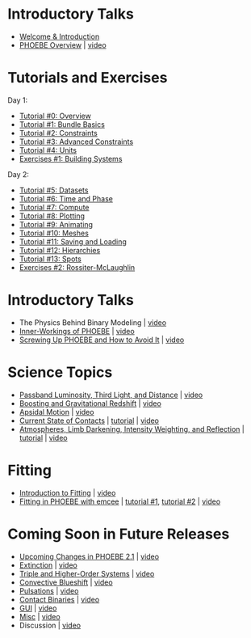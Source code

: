 # Introductory Talks

* [Welcome & Introduction](https://docs.google.com/presentation/d/e/2PACX-1vSr-ch8lbmA5PRbrjCYVDUwI6K0RHAeW2h13zDRuI3TqmV_dlm2PrTY00QDdARAJv2bco5yGlIP5Mid/pub?start=false&loop=false&delayms=5000)
* [PHOEBE Overview](https://docs.google.com/presentation/d/e/2PACX-1vS4eti6hdmxO25SaQSiZcadV_CRCYWEAUTcIEx9LCx9NoJj5isjvYrsmk_07cT6U-aa4ptuRNqXywmO/pub?start=false&loop=false&delayms=5000) | [video](https://vums-web.villanova.edu/Mediasite/Play/b8c7c04751464cee9d70e88c7841adae1d?catalog=94a4bf00-c3f2-4194-b7e0-9bb07d12e711)

# Tutorials and Exercises

Day 1:
* [Tutorial #0: Overview](https://github.com/phoebe-project/phoebe2-workshop/blob/master/Intro_Tutorial_00_overview.ipynb)
* [Tutorial #1: Bundle Basics](https://github.com/phoebe-project/phoebe2-workshop/blob/master/Intro_Tutorial_01_bundle_basics.ipynb)
* [Tutorial #2: Constraints](https://github.com/phoebe-project/phoebe2-workshop/blob/master/Intro_Tutorial_02_constraints.ipynb)
* [Tutorial #3: Advanced Constraints](https://github.com/phoebe-project/phoebe2-workshop/blob/master/Intro_Tutorial_03_advanced_constraints.ipynb)
* [Tutorial #4: Units](https://github.com/phoebe-project/phoebe2-workshop/blob/master/Intro_Tutorial_04_units.ipynb)
* [Exercises #1: Building Systems](https://github.com/phoebe-project/phoebe2-workshop/blob/master/Exercises_01.ipynb)


Day 2:
* [Tutorial #5: Datasets](https://github.com/phoebe-project/phoebe2-workshop/blob/master/Intro_Tutorial_05_datasets.ipynb)
* [Tutorial #6: Time and Phase](https://github.com/phoebe-project/phoebe2-workshop/blob/master/Intro_Tutorial_06_time_and_phase.ipynb)
* [Tutorial #7: Compute](https://github.com/phoebe-project/phoebe2-workshop/blob/master/Intro_Tutorial_07_compute.ipynb)
* [Tutorial #8: Plotting](https://github.com/phoebe-project/phoebe2-workshop/blob/master/Intro_Tutorial_08_plotting.ipynb)
* [Tutorial #9: Animating](https://github.com/phoebe-project/phoebe2-workshop/blob/master/Intro_Tutorial_09_animating.ipynb)
* [Tutorial #10: Meshes](https://github.com/phoebe-project/phoebe2-workshop/blob/master/Intro_Tutorial_10_meshes.ipynb)
* [Tutorial #11: Saving and Loading](https://github.com/phoebe-project/phoebe2-workshop/blob/master/Intro_Tutorial_11_saving_loading.ipynb)
* [Tutorial #12: Hierarchies](https://github.com/phoebe-project/phoebe2-workshop/blob/master/Intro_Tutorial_12_hierarchies.ipynb)
* [Tutorial #13: Spots](https://github.com/phoebe-project/phoebe2-workshop/blob/master/Intro_Tutorial_13_spots.ipynb)
* [Exercises #2: Rossiter-McLaughlin](https://github.com/phoebe-project/phoebe2-workshop/blob/master/Exercises_02.ipynb)


# Introductory Talks

* The Physics Behind Binary Modeling | [video](https://vums-web.villanova.edu/Mediasite/Play/44efc2af8c8f4c569530e295014e3dd51d?catalog=94a4bf00-c3f2-4194-b7e0-9bb07d12e711)
* [Inner-Workings of PHOEBE](https://docs.google.com/presentation/d/e/2PACX-1vRl9nKG_L7nC_GJT3rD5NcoJOMFN5yeh3FzY_HwYremcLD5MyQKI58-Wx1iKco_HMadPsTdbVMq_BqA/pub?start=false&loop=false&delayms=5000) |  [video](https://vums-web.villanova.edu/Mediasite/Play/9c55ee25a0ed47ba9f9e5071b46cec8f1d?catalog=94a4bf00-c3f2-4194-b7e0-9bb07d12e711)
* [Screwing Up PHOEBE and How to Avoid It](https://docs.google.com/presentation/d/e/2PACX-1vTvRXbSwcJmrTlO9Ts6FBff_BozMJM_bqn3VfJ2A4qWDRtFQYpmwh8wbo_ti5jaZ_sxVlxiLKlgR5Q5/pub?start=false&loop=false&delayms=5000) | [video](https://vums-web.villanova.edu/Mediasite/Play/bb1cd6ccb998460a98f3cc053931b0e91d?catalog=94a4bf00-c3f2-4194-b7e0-9bb07d12e711)


# Science Topics

* [Passband Luminosity, Third Light, and Distance](https://docs.google.com/presentation/d/e/2PACX-1vRP5ll1u1cLSsebsCF-x_5TzVRTkBHhGHlW-QJJDy9KKL3cyEs9feC5xJEsfXyWEpFed1ilO6TzG9lQ/pub?start=false&loop=false&delayms=5000) | [video](https://vums-web.villanova.edu/Mediasite/Play/095740f0d1d44534bf796ba562709ae41d?catalog=94a4bf00-c3f2-4194-b7e0-9bb07d12e711)
* [Boosting and Gravitational Redshift](https://docs.google.com/presentation/d/e/2PACX-1vRX65d4gEJ4kD90sIq9Bvy_fZ2FSPuKx61unlpQwv-eJs3VXoNtwput8xS6UyV61fJ3eI1xw5FtXGBZ/pub?start=false&loop=false&delayms=5000) | [video](https://vums-web.villanova.edu/Mediasite/Play/587662572cf84088b36d6fa09886692b1d?catalog=94a4bf00-c3f2-4194-b7e0-9bb07d12e711)
* [Apsidal Motion](https://docs.google.com/presentation/d/e/2PACX-1vRWpXScVFSQQIzjLz1OP5j7wLhactyxkklOOZyOwnkE47__D3YEy6z-isnaTPHekzNduAbocExiukkE/pub?start=false&loop=false&delayms=5000) | [video](https://vums-web.villanova.edu/Mediasite/Play/4cc0d36c92784d5f822b8145d607938d1d?catalog=94a4bf00-c3f2-4194-b7e0-9bb07d12e711)
* [Current State of Contacts](https://docs.google.com/presentation/d/e/2PACX-1vRRbJcCrlmN1J2-vQ6QDbI6blvqMkVW5I9QRTuCWAchGB0S9Jd4Su6Z1KM3Gsntq1hAzAgFdP8ZC61V/pub?start=false&loop=false&delayms=5000) | [tutorial](https://github.com/phoebe-project/phoebe2-workshop/blob/master/contacts_tutorial.ipynb) | [video](https://vums-web.villanova.edu/Mediasite/Play/099aa1bf857e4bdcb683cb12c9e20cc81d?catalog=94a4bf00-c3f2-4194-b7e0-9bb07d12e711)
* [Atmospheres, Limb Darkening, Intensity Weighting, and Reflection](https://docs.google.com/presentation/d/e/2PACX-1vR4GVqR7bgKZsPmH4_IGFNIU-3ke7JetdyjLpFpEGSWReDsl-dSUy11KAo5x2W7c2mD88gmRwrP0-YW/pub?start=false&loop=false&delayms=5000) | [tutorial](https://github.com/phoebe-project/phoebe2-workshop/blob/master/atm_ld_tutorial.ipynb) | [video](https://vums-web.villanova.edu/Mediasite/Play/11c11f0e57c54b1296f385b8fbbdcf3c1d?catalog=94a4bf00-c3f2-4194-b7e0-9bb07d12e711)

# Fitting

* [Introduction to Fitting](https://docs.google.com/presentation/d/e/2PACX-1vRWFJ-AdPWszN_wtX9sMkOu_NGIQ7N_Lsw0faZxdb15yz2Miz60VJ1LqzWFMI_C8WWMj55w8h1AGBOf/pub?start=false&loop=false&delayms=5000) | [video](https://vums-web.villanova.edu/Mediasite/Play/c4055ad01b5b4e8ab73a744d04951f2b1d?catalog=94a4bf00-c3f2-4194-b7e0-9bb07d12e711)
* [Fitting in PHOEBE with emcee](https://docs.google.com/presentation/d/e/2PACX-1vTduJ_GC0jLgMvB8dPH-QoBrgceaSAjJ5-v_ztmYSbnhPO9fS8PZ1M55Ouwoyz6Yu2A8GhuKstlHlgL/pub?start=false&loop=false&delayms=5000) | [tutorial #1](https://github.com/phoebe-project/phoebe2-workshop/blob/master/phoebe_fitting_1.ipynb), [tutorial #2](https://github.com/phoebe-project/phoebe2-workshop/blob/master/phoebe_fitting_2.ipynb) | [video](https://vums-web.villanova.edu/Mediasite/Play/6710bbe5d17140bea47d54f16712902f1d?catalog=94a4bf00-c3f2-4194-b7e0-9bb07d12e711)

# Coming Soon in Future Releases

* [Upcoming Changes in PHOEBE 2.1](https://docs.google.com/presentation/d/e/2PACX-1vRzBboJAT1fMjyh7WuY0U-zY1hH2RpIGYl4m0Fz3j2FrZcO_p2O3IpSCjxMGRlWobDCt6C4VCaiwzBc/pub?start=false&loop=false&delayms=5000) | [video](https://vums-web.villanova.edu/Mediasite/Play/8b75ab6d145b4e859151c02377e748e21d?catalog=94a4bf00-c3f2-4194-b7e0-9bb07d12e711)
* [Extinction](https://docs.google.com/presentation/d/e/2PACX-1vTfr5kiFT9NZlMyR1vfCGtDJ6mhuO0HnTIh8yaKSZbi07Brs29Yxzs7cm9xaKlGyQv5QOxeGs_aLQ6m/pub?start=false&loop=false&delayms=5000) | [video](https://vums-web.villanova.edu/Mediasite/Play/6f054027707c4638b22834d90a5872931d?catalog=94a4bf00-c3f2-4194-b7e0-9bb07d12e711)
* [Triple and Higher-Order Systems](https://docs.google.com/presentation/d/e/2PACX-1vRfMVlmD4w0wzlAnhMAo-Q42OaU6wBcjqJp1mWrIhNqSUYGqK6MX8P6b9kbKUfuopsXpjUkDUw3WcDu/pub?start=false&loop=false&delayms=5000) | [video](https://vums-web.villanova.edu/Mediasite/Play/a6d8a95d3bbd4eacb660a7fe10ad56781d?catalog=94a4bf00-c3f2-4194-b7e0-9bb07d12e711)
* [Convective Blueshift](https://docs.google.com/presentation/d/e/2PACX-1vRjyZQtujU2GqByCYtSR20Xs90BX4XUMRui8Z2nqNgsjf-itkKaLcgwRIPIInCZ6jP90gRQEGwXKBtF/pub?start=false&loop=false&delayms=5000) | [video](https://vums-web.villanova.edu/Mediasite/Play/d5cf2451f174441692edd3b7507c69141d?catalog=94a4bf00-c3f2-4194-b7e0-9bb07d12e711)
* [Pulsations](https://docs.google.com/presentation/d/e/2PACX-1vSE3jZkhLugUSMaNltqD6KLl7OlpGwbfS-uSUrJBEca6p9CmmPTRrL8fU7CinMvPfNXZFUtsAsmOQJT/pub?start=false&loop=false&delayms=5000) | [video](https://vums-web.villanova.edu/Mediasite/Play/c21c03c7ae3d4b569d516f0caff896cf1d?catalog=94a4bf00-c3f2-4194-b7e0-9bb07d12e711)
* [Contact Binaries](https://docs.google.com/presentation/d/e/2PACX-1vTqpLsCWT6Zx65jpRIqO6wYaVJm-6abm2Q5n-XmCQ02m0HL3K11kJJg3P4-6HlJYvR1anPMHGxv3P0M/pub?start=false&loop=false&delayms=5000) | [video](https://vums-web.villanova.edu/Mediasite/Play/a2e50ae7c15b4343933e323ed193af731d?catalog=94a4bf00-c3f2-4194-b7e0-9bb07d12e711)
* [GUI](https://docs.google.com/presentation/d/e/2PACX-1vTL1EG7THOO-8ywdyHHfe_9RYTQ-d_Bqam1HRKU-qWyBRj66MxjZoMQVYAupR9pJqvTQ_gw3E4Rwg-G/pub?start=false&loop=false&delayms=5000) | [video](https://vums-web.villanova.edu/Mediasite/Play/bae85d40da724bcdb5038b87ace8eeb11d?catalog=94a4bf00-c3f2-4194-b7e0-9bb07d12e711)
* [Misc](https://docs.google.com/presentation/d/e/2PACX-1vSWZaktiXV10KzbAz96DJDrQMwFS5SOdCipnBAKfoRWCSD3vJSmYn8HePiDvyuGRcXu-gjn9S8aE552/pub?start=false&loop=false&delayms=5000) | [video](https://vums-web.villanova.edu/Mediasite/Play/abf8f4c9169c4f7ab08cc7a8a29fd57d1d?catalog=94a4bf00-c3f2-4194-b7e0-9bb07d12e711)
* Discussion | [video](https://vums-web.villanova.edu/Mediasite/Play/550372a0aca2420a876b07330468461e1d?catalog=94a4bf00-c3f2-4194-b7e0-9bb07d12e711)
